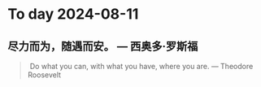 
# To day 2024-08-11


## 尽力而为，随遇而安。 — 西奥多·罗斯福
>  Do what you can, with what you have, where you are. — Theodore Roosevelt

    